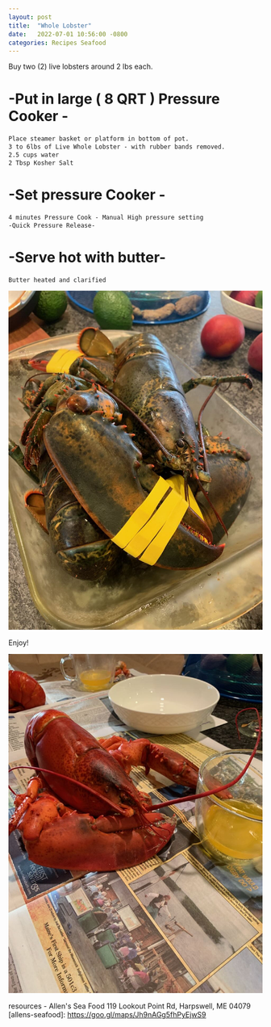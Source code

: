 ```yaml
---
layout: post
title:  "Whole Lobster"
date:   2022-07-01 10:56:00 -0800
categories: Recipes Seafood 
---
```


Buy two (2) live lobsters around 2 lbs each.

# -Put in large ( 8 QRT ) Pressure Cooker - 

	Place steamer basket or platform in bottom of pot.
	3 to 6lbs of Live Whole Lobster - with rubber bands removed. 
	2.5 cups water
	2 Tbsp Kosher Salt


# -Set pressure Cooker - 
	
	4 minutes Pressure Cook - Manual High pressure setting
	-Quick Pressure Release-


# -Serve hot with butter-
	
	Butter heated and clarified 

![Lobster01](/images/lobster01.jpeg)


Enjoy!

![Lobster02](/images/lobster02.jpeg)


resources - 
	Allen's Sea Food
	119 Lookout Point Rd, Harpswell, ME 04079
	[allens-seafood]: https://goo.gl/maps/Jh9nAGg5fhPyEjwS9


[github-pages]: https://pages.github.com/
[jekyll-gh]:   https://github.com/jekyll/jekyll
